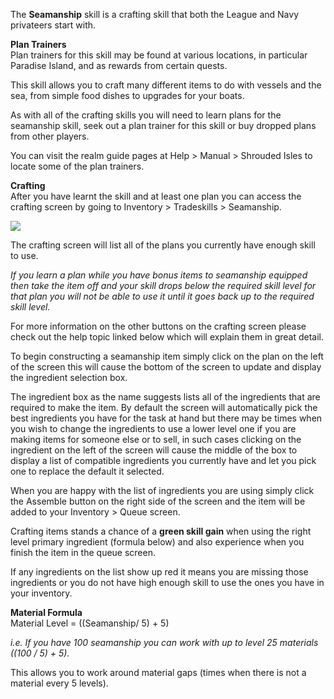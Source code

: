 The **Seamanship** skill is a crafting skill that both the League and Navy privateers start with.

**Plan Trainers**  
Plan trainers for this skill may be found at various locations, in particular Paradise Island, and as rewards from certain quests.

This skill allows you to craft many different items to do with vessels and the sea, from simple food dishes to upgrades for your boats.

As with all of the crafting skills you will need to learn plans for the seamanship skill, seek out a plan trainer for this skill or buy dropped plans from other players.

You can visit the realm guide pages at Help > Manual > Shrouded Isles to locate some of the plan trainers.

**Crafting**  
After you have learnt the skill and at least one plan you can access the crafting screen by going to Inventory > Tradeskills > Seamanship.

[![](https://lohcdn.com/images/t_seaman.jpg)](https://lohcdn.com/images/seaman.jpg)

The crafting screen will list all of the plans you currently have enough skill to use.

_If you learn a plan while you have bonus items to seamanship equipped then take the item off and your skill drops below the required skill level for that plan you will not be able to use it until it goes back up to the required skill level._

For more information on the other buttons on the crafting screen please check out the help topic linked below which will explain them in great detail.

To begin constructing a seamanship item simply click on the plan on the left of the screen this will cause the bottom of the screen to update and display the ingredient selection box.

The ingredient box as the name suggests lists all of the ingredients that are required to make the item. By default the screen will automatically pick the best ingredients you have for the task at hand but there may be times when you wish to change the ingredients to use a lower level one if you are making items for someone else or to sell, in such cases clicking on the ingredient on the left of the screen will cause the middle of the box to display a list of compatible ingredients you currently have and let you pick one to replace the default it selected.

When you are happy with the list of ingredients you are using simply click the Assemble button on the right side of the screen and the item will be added to your Inventory > Queue screen.

Crafting items stands a chance of a **green skill gain** when using the right level primary ingredient (formula below) and also experience when you finish the item in the queue screen.

If any ingredients on the list show up red it means you are missing those ingredients or you do not have high enough skill to use the ones you have in your inventory.

**Material Formula**  
Material Level = ((Seamanship/ 5) + 5)

_i.e. If you have 100 seamanship you can work with up to level 25 materials ((100 / 5) + 5)._

This allows you to work around material gaps (times when there is not a material every 5 levels).